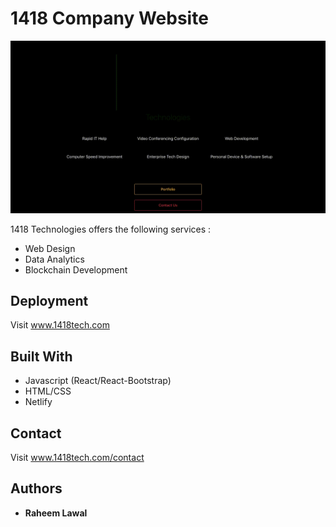 # 1418 Company Website

![Alt text](a.gif)

1418 Technologies offers the following services :

  - Web Design
  - Data Analytics
  - Blockchain Development

## Deployment

Visit www.1418tech.com

## Built With

  - Javascript (React/React-Bootstrap)
  - HTML/CSS
  - Netlify

## Contact 

Visit www.1418tech.com/contact

## Authors

  - **Raheem Lawal** 
